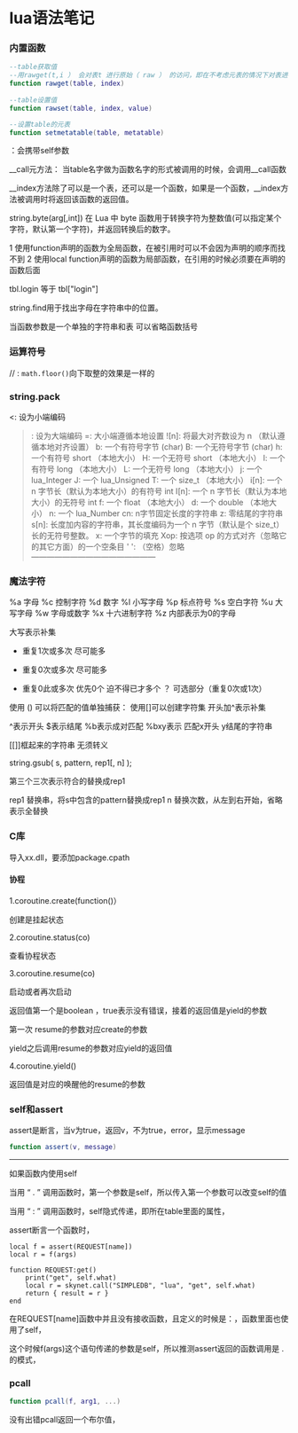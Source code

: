 # lua语法笔记



### 内置函数

```lua
--table获取值
--用rawget(t,i ） 会对表t 进行原始（ raw ） 的访问，即在不考虑元表的情况下对表进行简单的访问。
function rawget(table, index)
    
--table设置值
function rawset(table, index, value) 

--设置table的元表
function setmetatable(table, metatable)
```





：会携带self参数

__call元方法： 当table名字做为函数名字的形式被调用的时候，会调用__call函数

__index方法除了可以是一个表，还可以是一个函数，如果是一个函数，__index方法被调用时将返回该函数的返回值。


string.byte(arg[,int]) 在 Lua 中 byte 函数用于转换字符为整数值(可以指定某个字符，默认第一个字符)，并返回转换后的数字。

1 使用function声明的函数为全局函数，在被引用时可以不会因为声明的顺序而找不到 
2 使用local function声明的函数为局部函数，在引用的时候必须要在声明的函数后面


tbl.login 等于 tbl["login"]


string.find用于找出字母在字符串中的位置。


当函数参数是一个单独的字符串和表 可以省略函数括号







### 运算符号



// : `math.floor()`向下取整的效果是一样的



### **string.pack**



<: 设为小端编码
>: 设为大端编码
>=: 大小端遵循本地设置
>![n]: 将最大对齐数设为 n （默认遵循本地对齐设置）
>b: 一个有符号字节 (char)
>B: 一个无符号字节 (char)
>h: 一个有符号 short （本地大小）
>H: 一个无符号 short （本地大小）
>l: 一个有符号 long （本地大小）
>L: 一个无符号 long （本地大小）
>j: 一个 lua_Integer
>J: 一个 lua_Unsigned
>T: 一个 size_t （本地大小）
>i[n]: 一个 n 字节长（默认为本地大小）的有符号 int
>I[n]: 一个 n 字节长（默认为本地大小）的无符号 int
>f: 一个 float （本地大小）
>d: 一个 double （本地大小）
>n: 一个 lua_Number
>cn: n字节固定长度的字符串
>z: 零结尾的字符串
>s[n]: 长度加内容的字符串，其长度编码为一个 n 字节（默认是个 size_t） 长的无符号整数。
>x: 一个字节的填充
>Xop: 按选项 op 的方式对齐（忽略它的其它方面）的一个空条目
>' ': （空格）忽略
>————————————————



### 魔法字符

%a	字母
%c	控制字符
%d	数字
%l	小写字母
%p	标点符号
%s	空白字符
%u	大写字母
%w	字母或数字
%x	十六进制字符
%z	内部表示为0的字母

大写表示补集

+	重复1次或多次 尽可能多	
*	重复0次或多次 尽可能多
-	重复0此或多次 优先0个 迫不得已才多个
	？	可选部分（重复0次或1次）

使用 () 可以将匹配的值单独捕获：
使用[]可以创建字符集 开头加^表示补集

^表示开头 $表示结尾	
%b表示成对匹配 %bxy表示 匹配x开头 y结尾的字符串

[[]]框起来的字符串 无须转义


string.gsub( s, pattern, rep1[, n] );

第三个三次表示符合的替换成rep1

rep1	替换串，将s中包含的pattern替换成rep1
n	替换次数，从左到右开始，省略表示全替换





### C库

导入xx.dll，要添加package.cpath





#### 协程



1.coroutine.create(function()）

创建是挂起状态



2.coroutine.status(co) 

查看协程状态



3.coroutine.resume(co)

启动或者再次启动

返回值第一个是boolean ，true表示没有错误，接着的返回值是yield的参数



第一次 resume的参数对应create的参数

yield之后调用resume的参数对应yield的返回值



4.coroutine.yield()

返回值是对应的唤醒他的resume的参数







### **self和assert**



assert是断言，当v为true，返回v，不为true，error，显示message

```lua
function assert(v, message)
```



-------------------------------

如果函数内使用self

当用 “ . ” 调用函数时，第一个参数是self，所以传入第一个参数可以改变self的值

当用 “ : ” 调用函数时，self隐式传递，即所在table里面的属性，



assert断言一个函数时，	

```
local f = assert(REQUEST[name])
local r = f(args)

function REQUEST:get()
	print("get", self.what)
	local r = skynet.call("SIMPLEDB", "lua", "get", self.what)
	return { result = r }
end

```



在REQUEST[name]函数中并且没有接收函数，且定义的时候是：，函数里面也使用了self，

这个时候f(args)这个语句传递的参数是self，所以推测assert返回的函数调用是 . 的模式，



### pcall

```lua
function pcall(f, arg1, ...)
```

没有出错pcall返回一个布尔值，